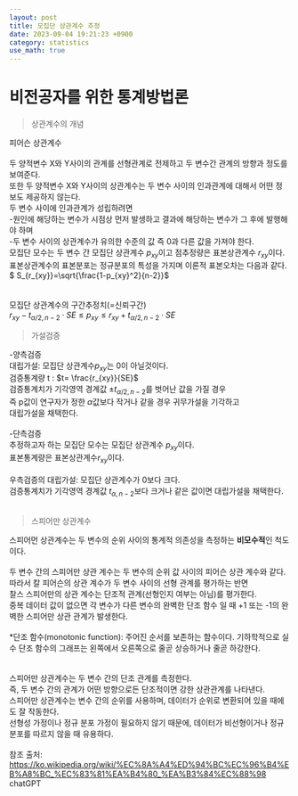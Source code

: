 ```yaml
---
layout: post
title: 모집단 상관계수 추정   
date: 2023-09-04 19:21:23 +0900
category: statistics 
use_math: true
---
```

# 비전공자를 위한 통계방법론    
> 상관계수의 개념  

피어슨 상관계수
<br>  
두 양적변수 X와 Y사이의 관계를 선형관계로 전제하고 두 변수간 관계의 방향과 정도를 보여준다.  
또한 두 양적변수 X와 Y사이의 상관계수는 두 변수 사이의 인과관계에 대해서 어떤 정보도 제공하지 않는다.  
두 변수 사이에 인과관계가 성립하려면  
-원인에 해당하는 변수가 시점상 먼저 발생하고 결과에 해당하는 변수가 그 후에 발행해야 하며  
-두 변수 사이의 상관계수가 유의한 수준의 값 즉 0과 다른 값을 가져야 한다.  
모집단 모수는 두 변수 간 모집단 상관계수 $p_{xy}$이고 점추정량은 표본상관계수 $r_{xy}$이다.  
표본상관계수의 표본분포는 정규분포의 특성을 가지며 이론적 표본오차는 다음과 같다.  
$ S_{r_{xy}}=\sqrt{\frac{1-p_{xy}^2}{n-2}}$  
<br>    
모집단 상관계수의 구간추정치(=신뢰구간)  
$r_{xy}-t_{\alpha/2,n-2}\cdot SE \leq  p_{xy} \leq r_{xy}+t_{\alpha/2,n-2}\cdot SE$
<br>  

> 가설검증  

-양측검증  
대립가설: 모집단 상관계수$p_{xy}$는 0이 아닐것이다.  
검증통계량 t : $t= \frac{r_{xy}}{SE}$  
검증통계치가 기각영역 경계값 $\pm t_{\alpha/2,n-2}$를 벗어난 값을 가질 경우   
즉 p값이 연구자가 정한 $\alpha$값보다 작거나 같을 경우 귀무가설을 기각하고  
대립가설을 채택한다.
<br>  
-단측검증  
추정하고자 하는 모집단 모수는 모집단 상관계수 $p_{xy}$이다.  
표본통계량은 표본상관계수$r_{xy}$이다.
<br>  
우측검증의 대립가설: 모집단 상관계수가 0보다 크다.  
검증통계치가 기각영역 경계값 $t_{\alpha,n-2}$보다 크거나 같은 값이면 대립가설을 채택한다.  
<br>  

> 스피어만 상관계수

스피어먼 상관계수는 두 변수의 순위 사이의 통계적 의존성을 측정하는 **비모수적**인 척도이다. 
<br>  
두 변수 간의 스피어만 상관 계수는 두 변수의 순위 값 사이의 피어슨 상관 계수와 같다.  
따라서 칼 피어슨의 상관 계수가 두 변수 사이의 선형 관계를 평가하는 반면  
찰스 스피어만의 상관 계수는 단조적 관계(선형인지 여부는 아님)를 평가한다.  
중복 데이터 값이 없으면 각 변수가 다른 변수의 완벽한 단조 함수 일 때 +1 또는 -1의 완벽한 스피어만 상관 관계가 발생한다.
<br>  
*단조 함수(monotonic function): 주어진 순서를 보존하는 함수이다.  기하학적으로 실수 단조 함수의 그래프는 왼쪽에서 오른쪽으로 줄곧 상승하거나 줄곧 하강한다.  
<br>  
스피어만 상관계수는 두 변수 간의 단조 관계를 측정한다.  
즉, 두 변수 간의 관계가 어떤 방향으로든 단조적이면 강한 상관관계를 나타낸다.  
스피어만 상관계수는 변수 간의 순위를 사용하며, 데이터가 순위로 변환되어 있을 때에도 잘 작동한다.  
선형성 가정이나 정규 분포 가정이 필요하지 않기 때문에, 데이터가 비선형이거나 정규 분포를 따르지 않을 때 유용하다.
<br>  
참조 출처:  
https://ko.wikipedia.org/wiki/%EC%8A%A4%ED%94%BC%EC%96%B4%EB%A8%BC_%EC%83%81%EA%B4%80_%EA%B3%84%EC%88%98  
chatGPT  

